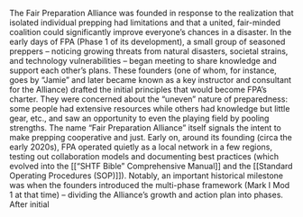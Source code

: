 The Fair Preparation Alliance was founded in response to the realization that isolated individual prepping had limitations and that a united, fair-minded coalition could significantly improve everyone’s chances in a disaster. In the early days of FPA (Phase 1 of its development), a small group of seasoned preppers – noticing growing threats from natural disasters, societal strains, and technology vulnerabilities – began meeting to share knowledge and support each other’s plans. These founders (one of whom, for instance, goes by “Jamie” and later became known as a key instructor and consultant for the Alliance) drafted the initial principles that would become FPA’s charter. They were concerned about the “uneven” nature of preparedness: some people had extensive resources while others had knowledge but little gear, etc., and saw an opportunity to even the playing field by pooling strengths. The name “Fair Preparation Alliance” itself signals the intent to make prepping cooperative and just. Early on, around its founding (circa the early 2020s), FPA operated quietly as a local network in a few regions, testing out collaboration models and documenting best practices (which evolved into the [[“SHTF Bible” Comprehensive Manual]] and the [[Standard Operating Procedures (SOP)]]). Notably, an important historical milestone was when the founders introduced the multi-phase framework (Mark I Mod 1 at that time) – dividing the Alliance’s growth and action plan into phases. After initial